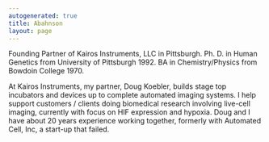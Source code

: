 ```yaml
---
autogenerated: true
title: Abahnson
layout: page
---
```


Founding Partner of Kairos Instruments, LLC in Pittsburgh. Ph. D. in
Human Genetics from University of Pittsburgh 1992. BA in
Chemistry/Physics from Bowdoin College 1970.

At Kairos Instruments, my partner, Doug Koebler, builds stage top
incubators and devices up to complete automated imaging systems. I help
support customers / clients doing biomedical research involving
live-cell imaging, currently with focus on HIF expression and hypoxia.
Doug and I have about 20 years experience working together, formerly
with Automated Cell, Inc, a start-up that failed.
